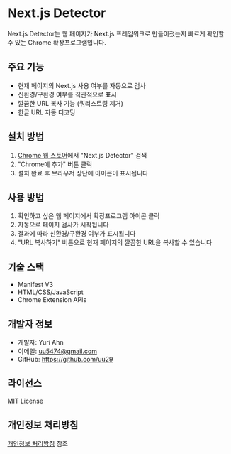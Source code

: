 # Next.js Detector

Next.js Detector는 웹 페이지가 Next.js 프레임워크로 만들어졌는지 빠르게 확인할 수 있는 Chrome 확장프로그램입니다.

## 주요 기능

- 현재 페이지의 Next.js 사용 여부를 자동으로 검사
- 신환경/구환경 여부를 직관적으로 표시
- 깔끔한 URL 복사 기능 (쿼리스트링 제거)
- 한글 URL 자동 디코딩

## 설치 방법

1. [Chrome 웹 스토어](링크)에서 "Next.js Detector" 검색
2. "Chrome에 추가" 버튼 클릭
3. 설치 완료 후 브라우저 상단에 아이콘이 표시됩니다

## 사용 방법

1. 확인하고 싶은 웹 페이지에서 확장프로그램 아이콘 클릭
2. 자동으로 페이지 검사가 시작됩니다
3. 결과에 따라 신환경/구환경 여부가 표시됩니다
4. "URL 복사하기" 버튼으로 현재 페이지의 깔끔한 URL을 복사할 수 있습니다

## 기술 스택

- Manifest V3
- HTML/CSS/JavaScript
- Chrome Extension APIs

## 개발자 정보

- 개발자: Yuri Ahn
- 이메일: uu5474@gmail.com
- GitHub: https://github.com/uu29

## 라이선스

MIT License

## 개인정보 처리방침

[개인정보 처리방침](privacy-policy.md) 참조 
